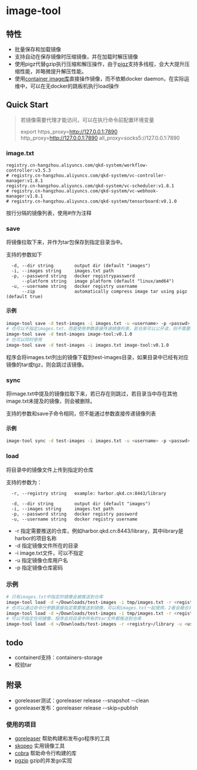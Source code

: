 # image-tool

## 特性

* 批量保存和加载镜像
* 支持自动在保存镜像时压缩镜像，并在加载时解压镜像
* 使用pigz代替gzip执行压缩和解压操作，由于[pigz](https://github.com/klauspost/pgzip)支持多线程，会大大提升压缩性能，并略微提升解压性能。
* 使用[container image库](github.com/containers/image)直接操作镜像，而不依赖docker daemon，在实际运维中，可以在无docker的跳板机执行load操作



## Quick Start

> 若镜像需要代理才能访问，可以在执行命令前配置环境变量
>
> export https_proxy=http://127.0.0.1:7890 http_proxy=http://127.0.0.1:7890 all_proxy=socks5://127.0.0.1:7890

### image.txt

```
registry.cn-hangzhou.aliyuncs.com/qkd-system/workflow-controller:v3.5.3
# registry.cn-hangzhou.aliyuncs.com/qkd-system/vc-controller-manager:v1.8.1
registry.cn-hangzhou.aliyuncs.com/qkd-system/vc-scheduler:v1.8.1
# registry.cn-hangzhou.aliyuncs.com/qkd-system/vc-webhook-manager:v1.8.1
# registry.cn-hangzhou.aliyuncs.com/qkd-system/tensorboard:v0.1.0
```

按行分隔的镜像列表，使用#作为注释

### save

将镜像拉取下来，并作为tar包保存到指定目录当中。

支持的参数如下

```
  -d, --dir string        output dir (default "images")
  -i, --images string     images.txt path
  -p, --password string   docker registrypassword
      --platform string   image platform (default "linux/amd64")
  -u, --username string   docker registry username
      --zip               automatically compress image tar using pigz (default true)
```

#### 示例

```bash
image-tool save -d test-images -i images.txt -u <username> -p <passwd> --platform=linux/arm64
# 也可以不指定images.txt，而是使用参数直接传递镜像列表，若仓库可以公开读，则不需要指定用户名密码
image-tool save -d test-images image-tool:v0.1.0
# 也可以同时使用
image-tool save -d test-images -i images.txt image-tool:v0.1.0
```

程序会将images.txt列出的镜像下载到test-images目录，如果目录中已经有对应镜像的tar或tgz，则会跳过该镜像。

### sync

将image.txt中提及的镜像拉取下来，若已存在则跳过，若目录当中存在其他image.txt未提及的镜像，则会被删除。

支持的参数和save子命令相同，但不能通过参数直接传递镜像列表

#### 示例

```sh
image-tool sync -d test-images -i images.txt -u <username> -p <passwd> --platform=linux/arm64
```

### load

将目录中的镜像文件上传到指定的仓库

支持的参数为：

```
  -r, --registry string   example: harbor.qkd.cn:8443/library

  -d, --dir string        output dir (default "images")
  -i, --images string     images.txt path
  -p, --password string   docker registry password
  -u, --username string   docker registry username
```

* -r 指定需要推送的仓库，例如harbor.qkd.cn:8443/library，其中library是harbor的项目名称
* -d 指定镜像文件所在的目录
* -i image.txt文件，可以不指定
* -u 指定镜像仓库用户名
* -p 指定镜像仓库密码

### 示例

```sh
# 只有images.txt中指定的镜像会被推送到仓库
image-tool load -d ~/Downloads/test-images -i tmp/images.txt -r <registry>/library -u <username> -p <passwd>
# 也可以通过命令行参数直接指定需要推送到镜像，可以和images.txt一起使用，2者会被合并
image-tool load -d ~/Downloads/test-images -i tmp/images.txt -r <registry>/library -u <username> -p <passwd> nginx:latest
# 可以不指定任何镜像，程序会将目录中所有的tar文件都推送到仓库
image-tool load -d ~/Downloads/test-images -r <registry>/library -u <username> -p <passwd>
```

## todo

* containerd支持：containers-storage
* 校验tar



## 附录

* goreleaser测试：goreleaser release --snapshot --clean
* goreleaser发布：goreleaser release --skip=publish

### 使用的项目

* [goreleaser](https://github.com/goreleaser/goreleaser) 帮助构建和发布go程序的工具
* [skopeo](https://github.com/containers/skopeo) 实用镜像工具
* [cobra](https://github.com/spf13/cobra) 帮助命令行构建的库
* [pgzip](https://github.com/klauspost/pgzip) gzip的并发go实现